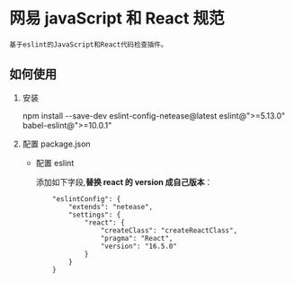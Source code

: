 # 网易 javaScript 和 React 规范

    基于eslint的JavaScript和React代码检查插件。

## 如何使用

1.  安装

    npm install --save-dev eslint-config-netease@latest eslint@">=5.13.0" babel-eslint@">=10.0.1"

2.  配置 package.json

    - 配置 eslint

      添加如下字段,**替换 react 的 version 成自己版本**：

              "eslintConfig": {
                  "extends": "netease",
                  "settings": {
                      "react": {
                          "createClass": "createReactClass",
                          "pragma": "React",
                          "version": "16.5.0"
                      }
                  }
              }
